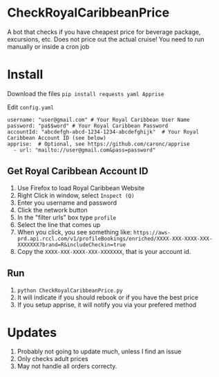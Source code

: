 # CheckRoyalCaribbeanPrice
A bot that checks if you have cheapest price for beverage package, excursions, etc. Does not price out the actual cruise! You need to run manually or inside a cron job

# Install
Download the files
`pip install requests yaml Apprise`

Edit `config.yaml`
```
username: "user@gmail.com" # Your Royal Caribbean User Name
password: "pa$$word" # Your Royal Caribbean Password
accountId: "abcdefgh-abcd-1234-1234-abcdefghijk"  # Your Royal Caribbean Account ID (see below)
apprise:  # Optional, see https://github.com/caronc/apprise
  - url: "mailto://user@gmail.com&pass=password"
```

## Get Royal Caribbean Account ID
1. Use Firefox to load Royal Caribbean Website
1. Right Click in window, select `Inspect (Q)`
1. Enter you username and password
1. Click the network button
1. In the "filter urls" box type `profile`
1. Select the line that comes up
1. When you click, you see something like: `https://aws-prd.api.rccl.com/v1/profileBookings/enriched/XXXX-XXX-XXXX-XXX-XXXXXXX?brand=R&includeCheckin=true`
1. Copy the `XXXX-XXX-XXXX-XXX-XXXXXXX`, that is your account id.

## Run
1. `python CheckRoyalCaribbeanPrice.py`
1. It will indicate if you should rebook or if you have the best price
1. If you setup apprise, it will notify you via your prefered method

# Updates
1. Probably not going to update much, unless I find an issue
1. Only checks adult prices
1. May not handle all orders correcty.
